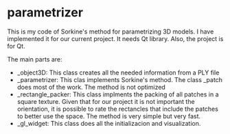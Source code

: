 # parametrizer

This is my code of Sorkine's method for parametrizing 3D models. I have implemented it for our current project. It needs Qt library. Also, the project is for Qt.

The main parts are:
- _object3D: This class creates all the needed information from a PLY file
- _parametrizer: This clas implements Sorkine's method. The class _patch does most of the work. The method is not optimized
- _rectangle_packer: This class implments the packing of all patches in a square texture. Given that for our project it is not important the orientation, it is possible to rate the rectancles that include the patches to better use the space. The method is very simple but very fast.
- _gl_widget: This class does all the initializacion and visualization.


